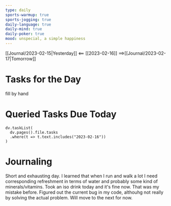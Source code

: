 ```yaml
---
type: daily
sports-warmup: true
sports-jogging: true
daily-language: true
daily-mind: true
daily-poker: true
mood: unspecial, a simple happiness
---
```


[[Journal/2023-02-15|Yesterday]] <== [[2023-02-16]] ==>[[Journal/2023-02-17|Tomorrow]]


# Tasks for the Day

fill by hand


# Queried Tasks Due Today

```dataviewjs
dv.taskList(
  dv.pages().file.tasks
  .where(t => t.text.includes("2023-02-16"))
)
```



# Journaling

Short and exhausting day. I learned that when I run and walk a lot I need corresponding refreshment in terms of water and probably some kind of minerals/vitamins. Took an iso drink today and it's fine now. That was my mistake before.
Figured out the current bug in my code, althouhg not really by solving the actual problem. Will move to the next for now.